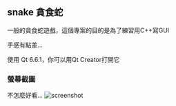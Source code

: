 ## snake 貪食蛇
一般的貪食蛇遊戲，這個專案的目的是為了練習用C++寫GUI

手感有點差...

使用 Qt 6.6.1，你可以用Qt Creator打開它
### 螢幕截圖
不怎麼好看...
![screenshot](https://github.com/wayne846/snake/assets/70946493/5f96dbaf-2c90-4e75-b1d4-fc447e67fbfa)
